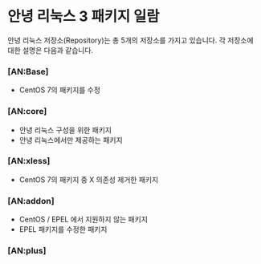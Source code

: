 # 안녕 리눅스 3 패키지 일람

안녕 리눅스 저장소(Repository)는 총 5개의 저장소를 가지고 있습니다. 각 저장소에 대한 설명은 다음과 같습니다.

### [AN:Base]

* CentOS 7의 패키지를 수정

### [AN:core]

* 안녕 리눅스 구성을 위한 패키지
* 안녕 리눅스에서만 제공하는 패키지

### [AN:xless]

* CentOS 7의 패키지 중 X 의존성 제거한 패키지

### [AN:addon]

* CentOS / EPEL 에서 지원하지 않는 패키지
* EPEL 패키지를 수정한 패키지

### [AN:plus]

